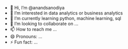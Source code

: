 - 👋 Hi, I’m @anandsanodiya
- 👀 I’m interested in data analytics or business analytics
- 🌱 I’m currently learning python, machine learning, sql
- 💞️ I’m looking to collaborate on ...
- 📫 How to reach me ...
- 😄 Pronouns: ...
- ⚡ Fun fact: ...

<!---
anandsanodiya/anandsanodiya is a ✨ special ✨ repository because its `README.md` (this file) appears on your GitHub profile.
You can click the Preview link to take a look at your changes.
--->
